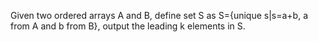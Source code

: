 Given two ordered arrays A and B, define set S as S={unique s|s=a+b, a from A and b from B}, output the leading k elements in S.
